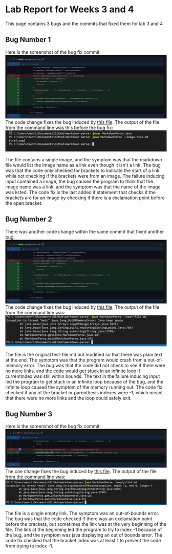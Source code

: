 # Lab Report for Weeks 3 and 4
This page contains 3 bugs and the commits that fixed them for lab 3 and 4

## Bug Number 1
Here is the screenshot of the bug fix commit:
![Commit 1](lab4-bug1.png)
The code change fixes the bug induced by [this file](https://github.com/bcli12/markdown-parse/blob/main/image-file.md).
The output of the file from the command line was this before the bug fix:
![Output 1](lab4-output1.png)

The file contains a single image, and the symptom was that the markdown file would list the image name as a link even though it isn't a link.
The bug was that the code only checked for brackets to indicate the start of a link while not checking if the brackets were from an image.
The failure inducing input contained a image, the bug caused the program to think that the image name was a link, and
the symptom was that the name of the image was listed.
The code fix is the last added if statement that checks if the brackets are for an image by checking if there is a exclamation point before the open bracket.

## Bug Number 2
There was another code change within the same commit that fixed another bug.
![Commit 2](lab4-bug1.png)
The code change fixes the bug induced by [this file](https://github.com/bcli12/markdown-parse/blob/main/test-file.md).
The output of the file from the command line was:
![Output 2](lab4-output2.png)

The file is the original test-file.md but modified so that there was plain text at the end.
The symptom was that the program would crash from a out-of-memory error.
The bug was that the code did not check to see if there were no more links, 
and the code would get stuck in an infinite loop if currentIndex was still within bounds.
The text in the failure inducing input led the program to get stuck in an infinite loop because of the bug, 
and the infinite loop caused the symptom of the memory running out.
The code fix checked if any of the bracket or parenthesis indexes were -1, which meant that there were no more links and the loop could safely exit.

## Bug Number 3
Here is the screenshot of the bug fix commit:
![Commit 3](lab4-bug3.png)
The coe change fixes the bug induced by [this file](https://github.com/merrickqiu/markdown-parse/blob/main/empty-link.md).
The output of the file from the command line was:
![Output 3](lab4-output3.png)

The file is a single empty link.
The symptom was an out-of-bounds error.
The bug was that the code checked if there was an exclamation point before the brackets, but sometimes the link was at the very beginning of the file.
The link at the beginning led the program to try to index -1 because of the bug, 
and the symptom was java displaying an out of bounds error.
The code fix checked that the bracket index was at least 1 to prevent the code from trying to index -1.
